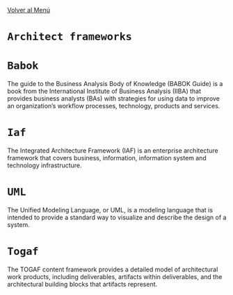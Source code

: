 [Volver al Menú](./root.md)

# `Architect frameworks`

# `Babok`

The guide to the Business Analysis Body of Knowledge (BABOK Guide) is a book from the International Institute of Business Analysis (IIBA) that provides business analysts (BAs) with strategies for using data to improve an organization’s workflow processes, technology, products and services.

# `Iaf`

The Integrated Architecture Framework (IAF) is an enterprise architecture framework that covers business, information, information system and technology infrastructure.

# `UML`

The Unified Modeling Language, or UML, is a modeling language that is intended to provide a standard way to visualize and describe the design of a system.

# `Togaf`

The TOGAF content framework provides a detailed model of architectural work products, including deliverables, artifacts within deliverables, and the architectural building blocks that artifacts represent.
